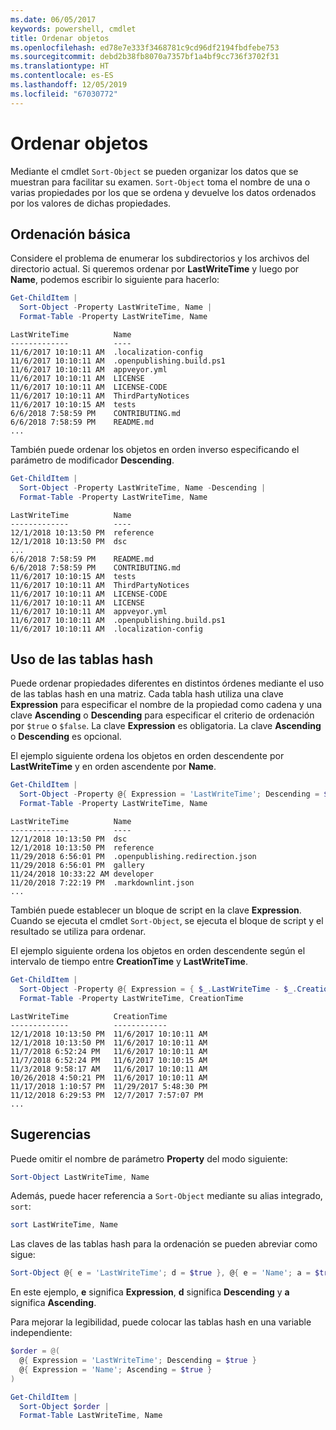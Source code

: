 ```yaml
---
ms.date: 06/05/2017
keywords: powershell, cmdlet
title: Ordenar objetos
ms.openlocfilehash: ed78e7e333f3468781c9cd96df2194fbdfebe753
ms.sourcegitcommit: debd2b38fb8070a7357bf1a4bf9cc736f3702f31
ms.translationtype: HT
ms.contentlocale: es-ES
ms.lasthandoff: 12/05/2019
ms.locfileid: "67030772"
---
```

# <a name="sorting-objects"></a>Ordenar objetos

Mediante el cmdlet `Sort-Object` se pueden organizar los datos que se muestran para facilitar su examen. `Sort-Object` toma el nombre de una o varias propiedades por los que se ordena y devuelve los datos ordenados por los valores de dichas propiedades.

## <a name="basic-sorting"></a>Ordenación básica

Considere el problema de enumerar los subdirectorios y los archivos del directorio actual.
Si queremos ordenar por **LastWriteTime** y luego por **Name**, podemos escribir lo siguiente para hacerlo:

```powershell
Get-ChildItem |
  Sort-Object -Property LastWriteTime, Name |
  Format-Table -Property LastWriteTime, Name
```

```output
LastWriteTime          Name
-------------          ----
11/6/2017 10:10:11 AM  .localization-config
11/6/2017 10:10:11 AM  .openpublishing.build.ps1
11/6/2017 10:10:11 AM  appveyor.yml
11/6/2017 10:10:11 AM  LICENSE
11/6/2017 10:10:11 AM  LICENSE-CODE
11/6/2017 10:10:11 AM  ThirdPartyNotices
11/6/2017 10:10:15 AM  tests
6/6/2018 7:58:59 PM    CONTRIBUTING.md
6/6/2018 7:58:59 PM    README.md
...
```

También puede ordenar los objetos en orden inverso especificando el parámetro de modificador **Descending**.

```powershell
Get-ChildItem |
  Sort-Object -Property LastWriteTime, Name -Descending |
  Format-Table -Property LastWriteTime, Name
```

```output
LastWriteTime          Name
-------------          ----
12/1/2018 10:13:50 PM  reference
12/1/2018 10:13:50 PM  dsc
...
6/6/2018 7:58:59 PM    README.md
6/6/2018 7:58:59 PM    CONTRIBUTING.md
11/6/2017 10:10:15 AM  tests
11/6/2017 10:10:11 AM  ThirdPartyNotices
11/6/2017 10:10:11 AM  LICENSE-CODE
11/6/2017 10:10:11 AM  LICENSE
11/6/2017 10:10:11 AM  appveyor.yml
11/6/2017 10:10:11 AM  .openpublishing.build.ps1
11/6/2017 10:10:11 AM  .localization-config
```

## <a name="using-hash-tables"></a>Uso de las tablas hash

Puede ordenar propiedades diferentes en distintos órdenes mediante el uso de las tablas hash en una matriz.
Cada tabla hash utiliza una clave **Expression** para especificar el nombre de la propiedad como cadena y una clave **Ascending** o **Descending** para especificar el criterio de ordenación por `$true` o `$false`.
La clave **Expression** es obligatoria.
La clave **Ascending** o **Descending** es opcional.

El ejemplo siguiente ordena los objetos en orden descendente por **LastWriteTime** y en orden ascendente por **Name**.

```powershell
Get-ChildItem |
  Sort-Object -Property @{ Expression = 'LastWriteTime'; Descending = $true }, @{ Expression = 'Name'; Ascending = $true } |
  Format-Table -Property LastWriteTime, Name
```

```output
LastWriteTime          Name
-------------          ----
12/1/2018 10:13:50 PM  dsc
12/1/2018 10:13:50 PM  reference
11/29/2018 6:56:01 PM  .openpublishing.redirection.json
11/29/2018 6:56:01 PM  gallery
11/24/2018 10:33:22 AM developer
11/20/2018 7:22:19 PM  .markdownlint.json
...
```

También puede establecer un bloque de script en la clave **Expression**.
Cuando se ejecuta el cmdlet `Sort-Object`, se ejecuta el bloque de script y el resultado se utiliza para ordenar.

El ejemplo siguiente ordena los objetos en orden descendente según el intervalo de tiempo entre **CreationTime** y **LastWriteTime**.

```powershell
Get-ChildItem |
  Sort-Object -Property @{ Expression = { $_.LastWriteTime - $_.CreationTime }; Descending = $true } |
  Format-Table -Property LastWriteTime, CreationTime
```

```output
LastWriteTime          CreationTime
-------------          ------------
12/1/2018 10:13:50 PM  11/6/2017 10:10:11 AM
12/1/2018 10:13:50 PM  11/6/2017 10:10:11 AM
11/7/2018 6:52:24 PM   11/6/2017 10:10:11 AM
11/7/2018 6:52:24 PM   11/6/2017 10:10:15 AM
11/3/2018 9:58:17 AM   11/6/2017 10:10:11 AM
10/26/2018 4:50:21 PM  11/6/2017 10:10:11 AM
11/17/2018 1:10:57 PM  11/29/2017 5:48:30 PM
11/12/2018 6:29:53 PM  12/7/2017 7:57:07 PM
...
```

## <a name="tips"></a>Sugerencias

Puede omitir el nombre de parámetro **Property** del modo siguiente:

```powershell
Sort-Object LastWriteTime, Name
```

Además, puede hacer referencia a `Sort-Object` mediante su alias integrado, `sort`:

```powershell
sort LastWriteTime, Name
```

Las claves de las tablas hash para la ordenación se pueden abreviar como sigue:

```powershell
Sort-Object @{ e = 'LastWriteTime'; d = $true }, @{ e = 'Name'; a = $true }
```

En este ejemplo, **e** significa **Expression**, **d** significa **Descending** y **a** significa **Ascending**.

Para mejorar la legibilidad, puede colocar las tablas hash en una variable independiente:

```powershell
$order = @(
  @{ Expression = 'LastWriteTime'; Descending = $true }
  @{ Expression = 'Name'; Ascending = $true }
)

Get-ChildItem |
  Sort-Object $order |
  Format-Table LastWriteTime, Name
```
